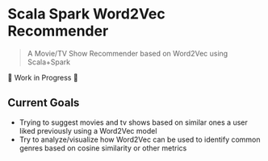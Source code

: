 # Scala Spark Word2Vec Recommender

> A Movie/TV Show Recommender based on Word2Vec using Scala+Spark 

🚧 Work in Progress 🚧

## Current Goals
* Trying to suggest movies and tv shows based on similar ones a user liked previously using a Word2Vec model
* Try to analyze/visualize how Word2Vec can be used to identify common genres based on cosine similarity or other metrics 
